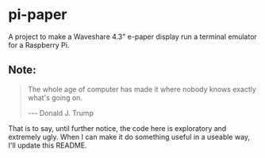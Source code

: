 pi-paper
======================================================================

A project to make a Waveshare 4.3" e-paper display run a terminal
emulator for a Raspberry Pi.

Note:
----------------------------------------------------------------------

>   The whole age of computer has made it where nobody knows exactly
>   what's going on.
>
>   --- Donald J. Trump

That is to say, until further notice, the code here is exploratory and
extremely ugly.  When I can make it do something useful in a useable
way, I'll update this README.

